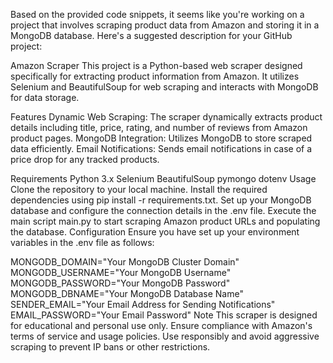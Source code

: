 
Based on the provided code snippets, it seems like you're working on a project that involves scraping product data from Amazon and storing it in a MongoDB database. Here's a suggested description for your GitHub project:

Amazon Scraper
This project is a Python-based web scraper designed specifically for extracting product information from Amazon. It utilizes Selenium and BeautifulSoup for web scraping and interacts with MongoDB for data storage.

Features
Dynamic Web Scraping: The scraper dynamically extracts product details including title, price, rating, and number of reviews from Amazon product pages.
MongoDB Integration: Utilizes MongoDB to store scraped data efficiently.
Email Notifications: Sends email notifications in case of a price drop for any tracked products.

Requirements
Python 3.x
Selenium
BeautifulSoup
pymongo
dotenv
Usage
Clone the repository to your local machine.
Install the required dependencies using pip install -r requirements.txt.
Set up your MongoDB database and configure the connection details in the .env file.
Execute the main script main.py to start scraping Amazon product URLs and populating the database.
Configuration
Ensure you have set up your environment variables in the .env file as follows:


MONGODB_DOMAIN="Your MongoDB Cluster Domain"
MONGODB_USERNAME="Your MongoDB Username"
MONGODB_PASSWORD="Your MongoDB Password"
MONGODB_DBNAME="Your MongoDB Database Name"
SENDER_EMAIL="Your Email Address for Sending Notifications"
EMAIL_PASSWORD="Your Email Password"
Note
This scraper is designed for educational and personal use only. Ensure compliance with Amazon's terms of service and usage policies.
Use responsibly and avoid aggressive scraping to prevent IP bans or other restrictions.
